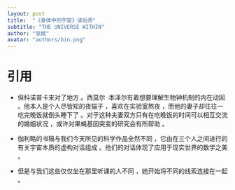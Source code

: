 ```yaml
---
layout: post
title:  "《身体中的宇宙》读后感"
subtitle: "THE UNIVERSE WITHIN"
author: "张斌"
avatar: "authors/bin.png"
---
```


# 引用

* 但科诺普卡来对了地方 。西莫尔 ·本泽尔有着想要理解生物钟机制的内在动因 。他本人是个人尽皆知的夜猫子 ，喜欢在实验室熬夜 ，而他的妻子却往往一吃完晚饭就倒头睡下了 。对于这种夫妻双方只有在吃晚饭的时间可以相互交流的婚姻状况 ，或许对果蝇基因突变的研究会有所帮助 。

* 伽利略的书稿与我们今天所见的科学作品全然不同 ，它由在三个人之间进行的有关宇宙本质的虚构对话组成 。他们的对话体现了应用于现实世界的数学之美 。

* 但是与我们这些仅仅坐在那里听课的人不同 ，她开始将不同的线索连接在一起 。
